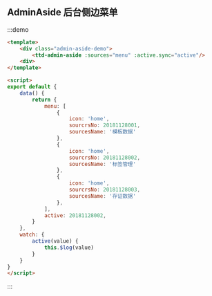 <style>
.admin-aside-demo {
    padding: 10px;
    width: 200px;
}
</style>

<script>
export default {
    data() {
        return {
            menu: [
                {
                    icon: 'home',
                    sourcrsNo: 20181128001,
                    sourcesName: '模板数据'
                },
                {
                    icon: 'home',
                    sourcrsNo: 20181128002,
                    sourcesName: '标签管理'
                },
                {
                    icon: 'home',
                    sourcrsNo: 20181128003,
                    sourcesName: '存证数据'
                },
            ],
            active: 20181128002,
        }
    },
    watch: {
        active(value) {
            this.$log(value)
        }
    }
}
</script>

## AdminAside 后台侧边菜单

:::demo 

```html
<template>
    <div class="admin-aside-demo">
        <ttd-admin-aside :sources="menu" :active.sync="active"/>
    <div>
</template>

<script>
export default {
    data() {
        return {
            menu: [
                {
                    icon: 'home',
                    sourcrsNo: 20181128001,
                    sourcesName: '模板数据'
                },
                {
                    icon: 'home',
                    sourcrsNo: 20181128002,
                    sourcesName: '标签管理'
                },
                {
                    icon: 'home',
                    sourcrsNo: 20181128003,
                    sourcesName: '存证数据'
                },
            ],
            active: 20181128002,
        }
    },
    watch: {
        active(value) {
            this.$log(value)
        }
    }
}
</script>
```
:::